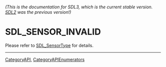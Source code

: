 ###### (This is the documentation for SDL3, which is the current stable version. [SDL2](https://wiki.libsdl.org/SDL2/) was the previous version!)
# SDL_SENSOR_INVALID

Please refer to [SDL_SensorType](SDL_SensorType) for details.

----
[CategoryAPI](CategoryAPI), [CategoryAPIEnumerators](CategoryAPIEnumerators)

